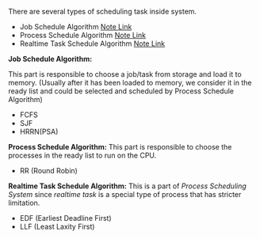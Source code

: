 There are several types of scheduling task inside system.

- Job Schedule Algorithm [Note Link](./job_schedule_algo.md)
- Process Schedule Algorithm [Note Link](./proc_schedule.md)
- Realtime Task Schedule Algorithm [Note Link](./realtime_schedule.md)

**Job Schedule Algorithm:** 

This part is responsible to choose a job/task from storage and load it to memory. (Usually after it has been loaded to memory, we consider it in the ready list and could be selected and scheduled by Process Schedule Algorithm)

- FCFS
- SJF
- HRRN(PSA)

**Process Schedule Algorithm:** This part is responsible to choose the processes in the ready list to run on the CPU.

- RR (Round Robin)

**Realtime Task Schedule Algorithm:** This is a part of _Process Scheduling System_ since _realtime task_ is a special type of process that has stricter limitation.

- EDF (Earliest Deadline First)
- LLF (Least Laxity First)